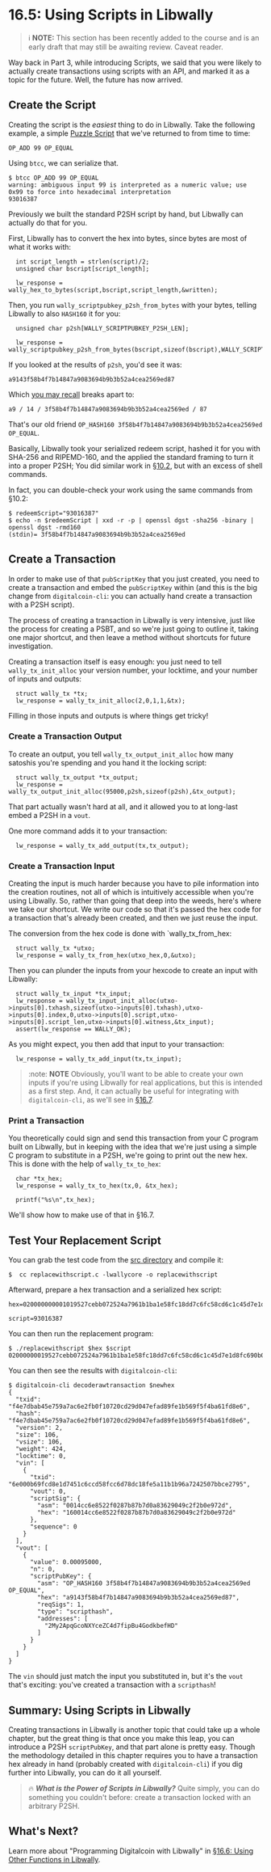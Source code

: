 # 16.5: Using Scripts in Libwally

> :information_source: **NOTE:** This section has been recently added to the course and is an early draft that may still be awaiting review. Caveat reader.

Way back in Part 3, while introducing Scripts, we said that you were likely to actually create transactions using scripts with an API, and marked it as a topic for the future. Well, the future has now arrived.

## Create the Script

Creating the script is the _easiest_ thing to do in Libwally. Take the following example, a simple [Puzzle Script](/13_1_Writing_Puzzle_Scripts.md) that we've returned to from time to time:
```
OP_ADD 99 OP_EQUAL
```
Using `btcc`, we can serialize that. 
```
$ btcc OP_ADD 99 OP_EQUAL
warning: ambiguous input 99 is interpreted as a numeric value; use 0x99 to force into hexadecimal interpretation
93016387
```
Previously we built the standard P2SH script by hand, but Libwally can actually do that for you.

First, Libwally has to convert the hex into bytes, since bytes are most of what it works with:
```
  int script_length = strlen(script)/2;
  unsigned char bscript[script_length];
    
  lw_response = wally_hex_to_bytes(script,bscript,script_length,&written);
```
Then, you run `wally_scriptpubkey_p2sh_from_bytes` with your bytes, telling Libwally to also `HASH160` it for you:
```
  unsigned char p2sh[WALLY_SCRIPTPUBKEY_P2SH_LEN];
  			  
  lw_response = wally_scriptpubkey_p2sh_from_bytes(bscript,sizeof(bscript),WALLY_SCRIPT_HASH160,p2sh,WALLY_SCRIPTPUBKEY_P2SH_LEN,&written);
```
If you looked at the results of `p2sh`, you'd see it was:
```
a9143f58b4f7b14847a9083694b9b3b52a4cea2569ed87
```
Which [you may recall](10_2_Building_the_Structure_of_P2SH.md) breaks apart to:
```
a9 / 14 / 3f58b4f7b14847a9083694b9b3b52a4cea2569ed / 87
```
That's our old friend `OP_HASH160 3f58b4f7b14847a9083694b9b3b52a4cea2569ed OP_EQUAL`.

Basically, Libwally took your serialized redeem script, hashed it for you with SHA-256 and RIPEMD-160, and the applied the standard framing to turn it into a proper P2SH; You did similar work in [§10.2](10_2_Building_the_Structure_of_P2SH.md), but with an excess of shell commands.

In fact, you can double-check your work using the same commands from §10.2:
```
$ redeemScript="93016387"
$ echo -n $redeemScript | xxd -r -p | openssl dgst -sha256 -binary | openssl dgst -rmd160
(stdin)= 3f58b4f7b14847a9083694b9b3b52a4cea2569ed
```

## Create a Transaction

In order to make use of that `pubScriptKey` that you just created, you need to create a transaction and embed the `pubScriptKey` within (and this is the big change from `digitalcoin-cli`: you can actually hand create a transaction with a P2SH script).

The process of creating a transaction in Libwally is very intensive, just like the process for creating a PSBT, and so we're just going to outline it, taking one major shortcut, and then leave a method without shortcuts for future investigation.

Creating a transaction itself is easy enough: you just need to tell `wally_tx_init_alloc` your version number, your locktime, and your number of inputs and outputs:
```
  struct wally_tx *tx;
  lw_response = wally_tx_init_alloc(2,0,1,1,&tx);
```

Filling in those inputs and outputs is where things get tricky!

### Create a Transaction Output

To create an output, you tell `wally_tx_output_init_alloc` how many satoshis you're spending and you hand it the locking script:
```
  struct wally_tx_output *tx_output;
  lw_response = wally_tx_output_init_alloc(95000,p2sh,sizeof(p2sh),&tx_output);
```
That part actually wasn't hard at all, and it allowed you to at long-last embed a P2SH in a `vout`.

One more command adds it to your transaction:
```
  lw_response = wally_tx_add_output(tx,tx_output);
```

### Create a Transaction Input

Creating the input is much harder because you have to pile information into the creation routines, not all of which is intuitively accessible when you're using Libwally. So, rather than going that deep into the weeds, here's where we take our shortcut. We write our code so that it's passed the hex code for a transaction that's already been created, and then we just reuse the input.

The conversion from the hex code is done with `wally_tx_from_hex:
```
  struct wally_tx *utxo;
  lw_response = wally_tx_from_hex(utxo_hex,0,&utxo);
```
Then you can plunder the inputs from your hexcode to create an input with Libwally:
```
  struct wally_tx_input *tx_input;
  lw_response = wally_tx_input_init_alloc(utxo->inputs[0].txhash,sizeof(utxo->inputs[0].txhash),utxo->inputs[0].index,0,utxo->inputs[0].script,utxo->inputs[0].script_len,utxo->inputs[0].witness,&tx_input);
  assert(lw_response == WALLY_OK);						
```
As you might expect, you then add that input to your transaction:
```
  lw_response = wally_tx_add_input(tx,tx_input);
```

> :note: **NOTE** Obviously, you'll want to be able to create your own inputs if you're using Libwally for real applications, but this is intended as a first step. And, it can actually be useful for integrating with `digitalcoin-cli`, as we'll see in [§16.7](16_7_Integrating_Libwally_and_Digitalcoin-CLI.md).

### Print a Transaction

You theoretically could sign and send this transaction from your C program built on Libwally, but in keeping with the idea that we're just using a simple C program to substitute in a P2SH, we're going to print out the new hex. This is done with the help of `wally_tx_to_hex`:
```
  char *tx_hex;
  lw_response = wally_tx_to_hex(tx,0, &tx_hex);

  printf("%s\n",tx_hex);
```
We'll show how to make use of that in §16.7.

## Test Your Replacement Script

You can grab the test code from the [src directory](src/16_5_replacewithscript.c) and compile it:
```
$  cc replacewithscript.c -lwallycore -o replacewithscript
```
Afterward, prepare a hex transaction and a serialized hex script:
```
hex=020000000001019527cebb072524a7961b1ba1e58fc18dd7c6fc58cd6c1c45d7e1d8fc690b006e0000000017160014cc6e8522f0287b87b7d0a83629049c2f2b0e972dfeffffff026f8460000000000017a914ba421212a629a840492acb2324b497ab95da7d1e87306f0100000000001976a914a2a68c5f9b8e25fdd1213c38d952ab2be2e271be88ac02463043021f757054fa61cfb75b64b17230b041b6d73f25ff9c018457cf95c9490d173fb4022075970f786f24502290e8a5ed0f0a85a9a6776d3730287935fb23aa817791c01701210293fef93f52e6ce8be581db62229baf116714fcb24419042ffccc762acc958294e6921b00

script=93016387
```
You can then run the replacement program:
```
$ ./replacewithscript $hex $script
02000000019527cebb072524a7961b1ba1e58fc18dd7c6fc58cd6c1c45d7e1d8fc690b006e0000000017160014cc6e8522f0287b87b7d0a83629049c2f2b0e972d0000000001187301000000000017a9143f58b4f7b14847a9083694b9b3b52a4cea2569ed8700000000
```
You can then see the results with `digitalcoin-cli`:
```
$ digitalcoin-cli decoderawtransaction $newhex
{
  "txid": "f4e7dbab45e759a7ac6e2fb0f10720cd29d047efad89fe1b569f5f4ba61fd8e6",
  "hash": "f4e7dbab45e759a7ac6e2fb0f10720cd29d047efad89fe1b569f5f4ba61fd8e6",
  "version": 2,
  "size": 106,
  "vsize": 106,
  "weight": 424,
  "locktime": 0,
  "vin": [
    {
      "txid": "6e000b69fcd8e1d7451c6ccd58fcc6d78dc18fe5a11b1b96a7242507bbce2795",
      "vout": 0,
      "scriptSig": {
        "asm": "0014cc6e8522f0287b87b7d0a83629049c2f2b0e972d",
        "hex": "160014cc6e8522f0287b87b7d0a83629049c2f2b0e972d"
      },
      "sequence": 0
    }
  ],
  "vout": [
    {
      "value": 0.00095000,
      "n": 0,
      "scriptPubKey": {
        "asm": "OP_HASH160 3f58b4f7b14847a9083694b9b3b52a4cea2569ed OP_EQUAL",
        "hex": "a9143f58b4f7b14847a9083694b9b3b52a4cea2569ed87",
        "reqSigs": 1,
        "type": "scripthash",
        "addresses": [
          "2My2ApqGcoNXYceZC4d7fipBu4GodkbefHD"
        ]
      }
    }
  ]
}
```
The `vin` should just match the input you substituted in, but it's the `vout` that's exciting: you've created a transaction with a `scripthash`!

## Summary: Using Scripts in Libwally

Creating transactions in Libwally is another topic that could take up a whole chapter, but the great thing is that once you make this leap, you can introduce a P2SH `scriptPubKey`, and that part alone is pretty easy. Though the methodology detailed in this chapter requires you to have a transaction hex already in hand (probably created with `digitalcoin-cli`) if you dig further into Libwally, you can do it all yourself.

> :fire: ***What is the Power of Scripts in Libwally?*** Quite simply, you can do something you couldn't before: create a transaction locked with an arbitrary P2SH.

## What's Next?

Learn more about "Programming Digitalcoin with Libwally" in [§16.6: Using Other Functions in Libwally](16_6_Using_Other_Functions_in_Libwally.md).  
